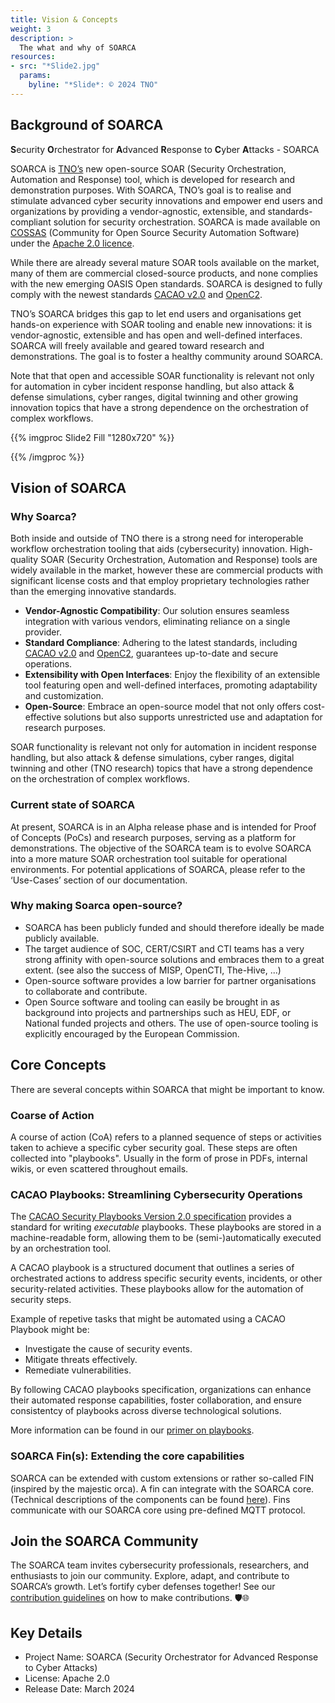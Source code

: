 ```yaml
---
title: Vision & Concepts
weight: 3
description: >
  The what and why of SOARCA
resources:
- src: "*Slide2.jpg"
  params:
    byline: "*Slide*: © 2024 TNO"
---
```


## Background of SOARCA

**S**ecurity **O**rchestrator for **A**dvanced **R**esponse to **C**yber **A**ttacks​ - SOARCA

SOARCA is [TNO’s](https://www.tno.nl/nl/) new open-source SOAR (Security Orchestration, Automation and Response) tool, which is developed for research and demonstration purposes. With SOARCA, TNO’s goal is to realise and stimulate advanced cyber security innovations and empower end users and organizations by providing a vendor-agnostic, extensible, and standards-compliant solution for security orchestration. SOARCA is made available on [COSSAS](https://cossas-project.org/) (Community for Open Source Security Automation Software) under the [Apache 2.0 licence](https://www.apache.org/licenses/LICENSE-2.0).​

While there are already several mature SOAR tools available on the market, many of them are commercial closed-source products, and none complies with the new emerging OASIS Open standards. SOARCA is designed to fully comply with the newest standards [CACAO v2.0](https://docs.oasis-open.org/cacao/security-playbooks/v2.0/security-playbooks-v2.0.html) and [OpenC2](https://openc2.org/).

TNO’s SOARCA bridges this gap to let end users and organisations get hands-on experience with SOAR tooling and enable new innovations: it is vendor-agnostic, extensible and has open and well-defined interfaces. SOARCA will freely available and geared toward research and demonstrations. The goal is to foster a healthy community around SOARCA. ​

Note that that open and accessible SOAR functionality is relevant not only for automation in cyber incident response handling, but also attack & defense simulations, cyber ranges, digital twinning and other growing innovation topics that have a strong dependence on the orchestration of complex workflows.


{{% imgproc Slide2 Fill "1280x720" %}}

{{% /imgproc %}}

## Vision of SOARCA

### Why Soarca?

Both inside and outside of TNO there is a strong need for interoperable workflow orchestration tooling that aids (cybersecurity) innovation. High-quality SOAR (Security Orchestration, Automation and Response) tools are widely available in the market, however these are commercial products with significant license costs and that employ proprietary technologies rather than the emerging innovative standards.


- **Vendor-Agnostic Compatibility**: Our solution ensures seamless integration with various vendors, eliminating reliance on a single provider.
- **Standard Compliance**: Adhering to the latest standards, including [CACAO v2.0](https://docs.oasis-open.org/cacao/security-playbooks/v2.0/security-playbooks-v2.0.html) and [OpenC2](https://openc2.org/), guarantees up-to-date and secure operations.
- **Extensibility with Open Interfaces**: Enjoy the flexibility of an extensible tool featuring open and well-defined interfaces, promoting adaptability and customization.
- **Open-Source**: Embrace an open-source model that not only offers cost-effective solutions but also supports unrestricted use and adaptation for research purposes.


SOAR functionality is relevant not only for automation in incident response handling, but also attack & defense simulations, cyber ranges, digital twinning and other (TNO research) topics that have a strong dependence on the orchestration of complex workflows. 

### Current state of SOARCA

At present, SOARCA is in an Alpha release phase and is intended for Proof of Concepts (PoCs) and research purposes, serving as a platform for demonstrations. The objective of the SOARCA team is to evolve SOARCA into a more mature SOAR orchestration tool suitable for operational environments. For potential applications of SOARCA, please refer to the ‘Use-Cases’ section of our documentation.

### Why making Soarca open-source?

- SOARCA has been publicly funded and should therefore ideally be made publicly available.
- The target audience of SOC, CERT/CSIRT and CTI teams has a very strong affinity with open-source solutions and embraces them to a great extent. (see also the success of MISP, OpenCTI, The-Hive, ...)
- Open-source software provides a low barrier for partner organisations to collaborate and contribute. 
- Open Source software and tooling can easily be brought in as background into projects and partnerships such as HEU, EDF, or National funded projects and others. The use of open-source tooling is explicitly encouraged by the European Commission.


## Core Concepts

There are several concepts within SOARCA that might be important to know.

### Coarse of Action

A course of action (CoA) refers to a planned sequence of steps or activities taken to achieve a specific cyber security goal. These steps are often collected into "playbooks". Usually in the form of prose in PDFs, internal wikis, or even scattered throughout emails.

### CACAO Playbooks: Streamlining Cybersecurity Operations

The [CACAO Security Playbooks Version 2.0 specification](https://docs.oasis-open.org/cacao/security-playbooks/v2.0/security-playbooks-v2.0.html) provides a standard for writing _executable_ playbooks. These playbooks are stored in a machine-readable form, allowing them to be (semi-)automatically executed by an orchestration tool.

A CACAO playbook is a structured document that outlines a series of orchestrated actions to address specific security events, incidents, or other security-related activities. These playbooks allow for the automation of security steps.

Example of repetive tasks that might be automated using a CACAO Playbook might be:

- Investigate the cause of security events.
- Mitigate threats effectively.
- Remediate vulnerabilities.

By following CACAO playbooks specification, organizations can enhance their automated response capabilities, foster collaboration, and ensure consistentcy of playbooks across diverse technological solutions.

More information can be found in our [primer on playbooks](/docs/concepts/executable-playbooks).

### SOARCA Fin(s): Extending the core capabilities

SOARCA can be extended with custom extensions or rather so-called FIN (inspired by the majestic orca). A fin can integrate with the SOARCA core. (Technical descriptions of the components can be found [here]()). Fins communicate with our SOARCA core using pre-defined MQTT protocol. 



## Join the SOARCA Community

The SOARCA team invites cybersecurity professionals, researchers, and enthusiasts to join our community. Explore, adapt, and contribute to SOARCA’s growth. Let’s fortify cyber defenses together! See our [contribution guidelines](/docs/contribution-guidelines/) on how to make contributions.	🛡️🌐

## Key Details
- Project Name: SOARCA (Security Orchestrator for Advanced Response to Cyber Attacks)
- License: Apache 2.0
- Release Date: March 2024

